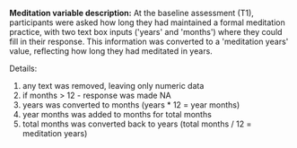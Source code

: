 **Meditation variable description:** At the baseline assessment (T1), 
participants were asked how long they had maintained a formal meditation
practice, with two text box inputs ('years' and 'months') where they could fill in 
their response. This information was converted to a 'meditation years' value, 
reflecting how long they had meditated in years. 

Details:  

1) any text was removed, leaving only numeric data    
2) if months > 12 - response was made NA  
3) years was converted to months (years * 12 = year months)  
4) year months was added to months for total months  
5) total months was converted back to years (total months / 12 = meditation years)  

